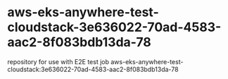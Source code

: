 # aws-eks-anywhere-test-cloudstack-3e636022-70ad-4583-aac2-8f083bdb13da-78
repository for use with E2E test job aws-eks-anywhere-test-cloudstack:3e636022-70ad-4583-aac2-8f083bdb13da-78
